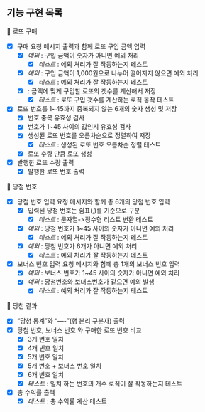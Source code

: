 ## 기능 구현 목록

📌 로또 구매

- [x]  구매 요청 메시지 출력과 함께 로또 구입 금액 입력
    - [x]  *예외* : 구입 금액이 숫자가 아니면 예외 처리
        - [x]  *테스트* : 예외 처리가 잘 작동하는지 테스트
    - [x]  *예외* : 구입 금액이 1,000원으로 나누어 떨어지지 않으면 예외 처리
        - [x]  *테스트* : 예외 처리가 잘 작동하는지 테스트
    - [x] : 금액에 맞게 구입할 로또의 갯수를 계산해서 저장
        - [x] *테스트* : 로또 구입 갯수를 계산하는 로직 동작 테스트
- [x]  로또 번호를 1~45까지 중복되지 않는 6개의 숫자 생성 및 저장
    - [x]  번호 중복 유효성 검사
    - [x]  번호가 1~45 사이의 값인지 유효성 검사
    - [x]  생성된 로또 번호를 오름차순으로 정렬하여 저장
        - [x]  *테스트* : 생성된 로또 번호 오름차순 정렬 테스트
    - [x]  로또 수량 만큼 로또 생성
- [x]  발행한 로또 수량 출력
    - [x]  발행한 로또 번호 출력

📌 당첨 번호

- [x]  당첨 번호 입력 요청 메시지와 함께 총 6개의 당첨 번호 입력
    - [x]  입력된 당첨 번호는 쉼표(,)를 기준으로 구분
        - [x] *테스트* : 문자열->정수형 리스트 변환 테스트
    - [x]  *예외* : 당첨 번호가 1~45 사이의 숫자가 아니면 예외 처리
        - [x]  *테스트* : 예외 처리가 잘 작동하는지 테스트
    - [x]  *예외* : 당첨 번호가 6개가 아니면 예외 처리
        - [x]  *테스트* : 예외 처리가 잘 작동하는지 테스트
- [x]  보너스 번호 입력 요청 메시지와 함께 총 1개의 보너스 번호 입력
    - [x]  *예외* : 보너스 번호가 1~45 사이의 숫자가 아니면 예외 처리
    - [x]  *예외* : 당첨번호와 보너스번호가 같으면 예외 발생
        - [x]  *테스트* : 예외 처리가 잘 작동하는지 테스트

📌 당첨 결과

- [x]  “당첨 통계”와 “—-”(행 분리 구분자) 출력
- [x]  당첨 번호, 보너스 번호 와 구매한 로또 번호 비교
    - [x]  3개 번호 일치
    - [x]  4개 번호 일치
    - [x]  5개 번호 일치
    - [x]  5개 번호 + 보너스 번호 일치
    - [x]  6개 번호 일치
    - [x]  *테스트* : 일치 하는 번호의 개수 로직이 잘 작동하는지 테스트
- [x]  총 수익률 출력
    - [x]  *테스트* : 총 수익률 계산 테스트